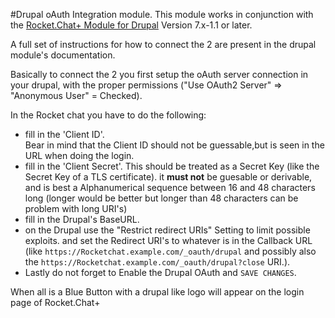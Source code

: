 #Drupal oAuth Integration module.
This module works in conjunction with the [Rocket.Chat+ Module for Drupal](https://www.drupal.org/project/rocket_chat) 
Version 7.x-1.1 or later.

A full set of instructions for how to connect the 2 are present in the drupal module's documentation.

Basically to connect the 2 you first setup the oAuth server connection in your drupal, with the proper permissions 
("Use OAuth2 Server" => "Anonymous User" = Checked).  

In the Rocket chat you have to do the following:
- fill in the 'Client ID'.  
  Bear in mind that the Client ID should not be guessable,but is seen in the URL when doing the login.
- fill in the 'Client Secret'.
  This should be treated as a Secret Key (like the Secret Key of a TLS certificate). it __must not__ be guesable or 
  derivable, and is best a Alphanumerical sequence between 16 and 48 characters long (longer would be better but longer 
  than 48 characters can be problem with long URI's) 
- fill in the  Drupal's BaseURL.
- on the Drupal use the "Restrict redirect URIs" Setting to limit possible exploits. and set the Redirect URI's to 
  whatever is in the Callback URL (like `https://Rocketchat.example.com/_oauth/drupal` and possibly also the 
  `https://Rocketchat.example.com/_oauth/drupal?close` URI.).
- Lastly do not forget to Enable the Drupal OAuth and `SAVE CHANGES`.   
  
When all is a Blue Button with a drupal like logo will appear on the login page of Rocket.Chat+
